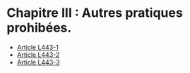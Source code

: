 # Chapitre III : Autres pratiques prohibées.

- [Article L443-1](article-l443-1.md)
- [Article L443-2](article-l443-2.md)
- [Article L443-3](article-l443-3.md)
